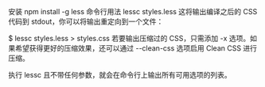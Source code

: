 安装
npm install -g less
命令行用法
lessc styles.less
这将输出编译之后的 CSS 代码到 stdout，你可以将输出重定向到一个文件：

$ lessc styles.less > styles.css
若要输出压缩过的 CSS，只需添加 -x 选项。如果希望获得更好的压缩效果，还可以通过 --clean-css 选项启用 Clean CSS 进行压缩。

执行 lessc 且不带任何参数，就会在命令行上输出所有可用选项的列表。